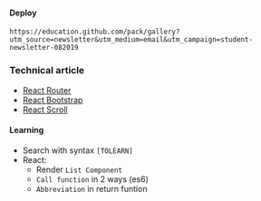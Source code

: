 #### Deploy
    https://education.github.com/pack/gallery?utm_source=newsletter&utm_medium=email&utm_campaign=student-newsletter-082019
    	
### Technical article
- [React Router](https://github.com/ReactTraining/react-router)
- [React Bootstrap](https://react-bootstrap.github.io/)
- [React Scroll](https://www.digitalocean.com/community/tutorials/how-to-implement-smooth-scrolling-in-react)
    
#### Learning
- Search with syntax `[TOLEARN]`
- React:
  + Render `List Component`
  + `Call function` in 2 ways (es6)
  + `Abbreviation` in return funtion
